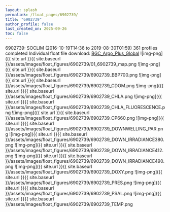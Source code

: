 ```yaml
---
layout: splash
permalink: /float_pages/6902739/
title: "6902739"
author_profile: false
last_created_on: 2025-09-26
toc: false
---
```

 
6902739: SOCLIM (2016-10-19T14:36 to 2019-08-30T01:59)
361 profiles completed
Individual float file download: [BGC_Argo_Plus_Global](https://ftp.soest.hawaii.edu/bgc_argo_plus/Individual_Floats/outliers_removed/6902739_Sprof_processed.nc)
![img-png]({{ site.url }}{{ site.baseurl }}/assets/images/float_figures/6902739/01_6902739_map.png
![img-png]({{ site.url }}{{ site.baseurl }}/assets/images/float_figures/6902739/6902739_BBP700.png
![img-png]({{ site.url }}{{ site.baseurl }}/assets/images/float_figures/6902739/6902739_CDOM.png
![img-png]({{ site.url }}{{ site.baseurl }}/assets/images/float_figures/6902739/6902739_CHLA.png
![img-png]({{ site.url }}{{ site.baseurl }}/assets/images/float_figures/6902739/6902739_CHLA_FLUORESCENCE.png
![img-png]({{ site.url }}{{ site.baseurl }}/assets/images/float_figures/6902739/6902739_CP660.png
![img-png]({{ site.url }}{{ site.baseurl }}/assets/images/float_figures/6902739/6902739_DOWNWELLING_PAR.png
![img-png]({{ site.url }}{{ site.baseurl }}/assets/images/float_figures/6902739/6902739_DOWN_IRRADIANCE380.png
![img-png]({{ site.url }}{{ site.baseurl }}/assets/images/float_figures/6902739/6902739_DOWN_IRRADIANCE412.png
![img-png]({{ site.url }}{{ site.baseurl }}/assets/images/float_figures/6902739/6902739_DOWN_IRRADIANCE490.png
![img-png]({{ site.url }}{{ site.baseurl }}/assets/images/float_figures/6902739/6902739_DOXY.png
![img-png]({{ site.url }}{{ site.baseurl }}/assets/images/float_figures/6902739/6902739_PRES.png
![img-png]({{ site.url }}{{ site.baseurl }}/assets/images/float_figures/6902739/6902739_PSAL.png
![img-png]({{ site.url }}{{ site.baseurl }}/assets/images/float_figures/6902739/6902739_TEMP.png
